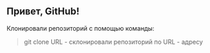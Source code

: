 ## Привет, GitHub!

Клонировали репозиторий с помощью команды:  
> git clone URL - склонировали репозиторий по URL - адресу